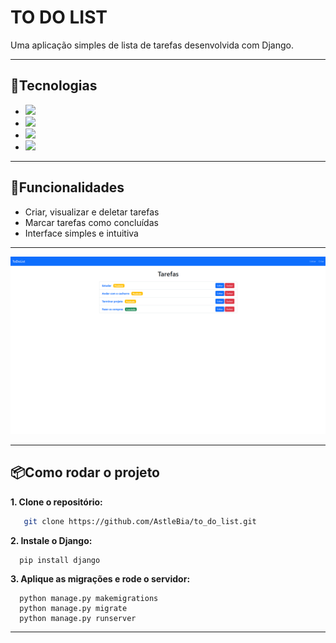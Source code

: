 # TO DO LIST

Uma aplicação simples de lista de tarefas desenvolvida com Django.

___

## 🚀Tecnologias 
- <img src="https://img.shields.io/badge/Python-FFD43B?style=for-the-badge&logo=python&logoColor=blue" />
- <img src="https://img.shields.io/badge/Django-092E20?style=for-the-badge&logo=django&logoColor=green" />
- <img src="https://img.shields.io/badge/Sqlite-003B57?style=for-the-badge&logo=sqlite&logoColor=white" />
- <img src="https://img.shields.io/badge/Bootstrap-563D7C?style=for-the-badge&logo=bootstrap&logoColor=white" />

___

## 📝Funcionalidades
- Criar, visualizar e deletar tarefas
- Marcar tarefas como concluídas
- Interface simples e intuitiva

___

![print do app](./imgReadme/printToDoList.png)

___

## 📦Como rodar o projeto
**1. Clone o repositório:**
```bash
   git clone https://github.com/AstleBia/to_do_list.git
```

**2. Instale o Django:**
```
  pip install django
```

**3. Aplique as migrações e rode o servidor:**
```
  python manage.py makemigrations
  python manage.py migrate
  python manage.py runserver
```

___
